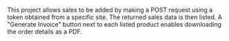 This project allows sales to be added by making a POST request using a token obtained from a specific site. The returned sales data is then listed. A "Generate Invoice" button next to each listed product enables downloading the order details as a PDF.
